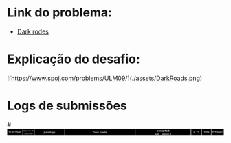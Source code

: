 # Link do problema:

- [Dark rodes](https://www.spoj.com/problems/ULM09/)

# Explicação do desafio:

![https://www.spoj.com/problems/ULM09/](./assets/DarkRoads.png)

# Logs de submissões

#![LogsSubmissao](./assets/LogDarkRoads.png)